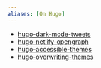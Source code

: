 ```yaml
---
aliases: [On Hugo]
---
```

- [hugo-dark-mode-tweets](writing/hugo/hugo-dark-mode-tweets.md)
- [hugo-netlify-opengraph](writing/hugo/hugo-netlify-opengraph.md)
- [hugo-accessible-themes](writing/hugo/hugo-accessible-themes.md)
- [hugo-overwriting-themes](writing/hugo/hugo-overwriting-themes.md)